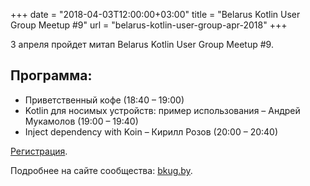 +++
date = "2018-04-03T12:00:00+03:00"
title = "Belarus Kotlin User Group Meetup #9"
url = "belarus-kotlin-user-group-apr-2018"
+++

3 апреля пройдет митап Belarus Kotlin User Group Meetup #9.

## Программа:

* Приветственный кофе (18:40 – 19:00)
* Kotlin для носимых устройств: пример использования – Андрей Мукамолов (19:00 – 19:40)
* Inject dependency with Koin – Кирилл Розов (20:00 – 20:40)

[Регистрация](https://goo.gl/forms/VAni78jA02bEQfi53).

Подробнее на сайте сообщества: [bkug.by](https://bkug.by/2018/03/31/anons-bkug-9/).
